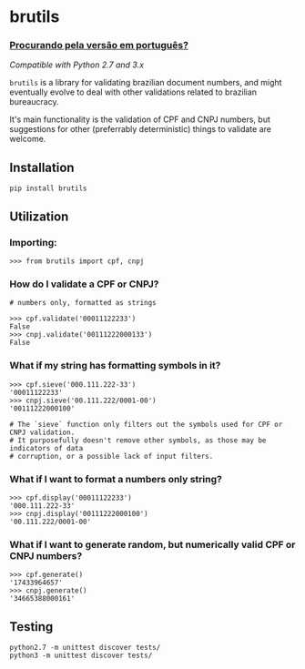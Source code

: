 # brutils

### [Procurando pela versão em português?](README.md)

_Compatible with Python 2.7 and 3.x_

`brutils` is a library for validating brazilian document numbers, and might
eventually evolve to deal with other validations related to brazilian bureaucracy.

It's main functionality is the validation of CPF and CNPJ numbers, but suggestions
for other (preferrably deterministic) things to validate are welcome.


## Installation

```
pip install brutils
```


## Utilization

### Importing:
```
>>> from brutils import cpf, cnpj
```

### How do I validate a CPF or CNPJ?
```
# numbers only, formatted as strings

>>> cpf.validate('00011122233')
False
>>> cnpj.validate('00111222000133')
False
```

### What if my string has formatting symbols in it?
```
>>> cpf.sieve('000.111.222-33')
'00011122233'
>>> cnpj.sieve('00.111.222/0001-00')
'00111222000100'

# The `sieve` function only filters out the symbols used for CPF or CNPJ validation.
# It purposefully doesn't remove other symbols, as those may be indicators of data
# corruption, or a possible lack of input filters.
```

### What if I want to format a numbers only string?
```
>>> cpf.display('00011122233')
'000.111.222-33'
>>> cnpj.display('00111222000100')
'00.111.222/0001-00'
```

### What if I want to generate random, but numerically valid CPF or CNPJ numbers?
```
>>> cpf.generate()
'17433964657'
>>> cnpj.generate()
'34665388000161'
```


## Testing

```
python2.7 -m unittest discover tests/
python3 -m unittest discover tests/
```

